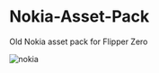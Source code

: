 # Nokia-Asset-Pack
Old Nokia asset pack for Flipper Zero

![nokia](https://github.com/user-attachments/assets/371cc209-bb8a-459e-9934-98952aeafa7f)
